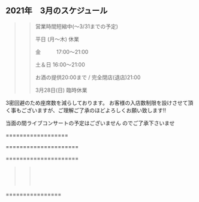 ## 2021年　3月のスケジュール
 

>>
>>
>>
>>営業時間短縮中(〜3/31までの予定)
>>
>>
>>
>>平日 (月〜木) 休業
>>
>>金　　　17:00〜21:00
>>
>>土＆日 16:00〜21:00
>>
>>
>>   お酒の提供20:00まで / 完全閉店(退店)21:00
>>
>>
>>
>>3月28日(日) 臨時休業
>>
>>
>>
>>



3密回避のため座席数を減らしております。
お客様の入店数制限を設けさせて頂く事もございますが、ご理解ご了承のほどよろしくお願い致します!!

>>
>>
>>

当面の間ライブコンサートの予定はございません
のでご了承下さいませ

>>
>>
>>




==================




>>
>>
>>
>>    
>>
>>
>>    
>>    

=====================
>>
>>
>>
>>
>>    
>>    


=====================
>>
>> <br/>
>>
>> 
>> 
>> <br/>
>>
>> 
>>
>>
>> <br/>
>>
>>
>> 
>>
>>  
>>
>>
>>


 ================

